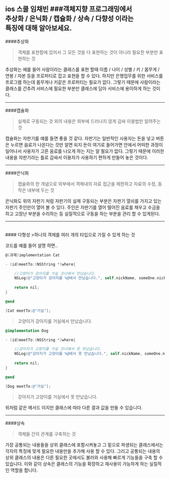 ios 스쿨 임채빈
###객체지향 프로그래밍에서<br>추상화 / 은닉화 / 캡슐화 / 상속 / 다향성 이라는<br>특징에 대해 알아보세요.
---------

####추상화
>객체를 표현함에 있어서 그 모든 것을 다 표현하는 것이 아니라 필요한 부분만 표현하는 것

추상화는 예를 들어 사람이라는 클래스를 표현 할때 이름 / 나이 / 성별 / 키 / 몸무게 / 연봉 / 자본  등을 프로퍼티로 잡고 표현을 할 수 있다. 하지만 은행업무를 위한 서비스를 프로그램 하는데 몸무게나 키같은 프로퍼티는 필요가 없다.
그렇기 때문에 사람이라는 클래스를 간추려 서비스에 필요한 부분만 클래스에 담아 서비스에 용이하게 하는 것이다. 

--------

####캡슐화
>실제로 구동되는 것 외의 내용은 외부에 드러나지 않게 감싸 이용법만 알려주는 것

캡슐화는 자판기를 예를 들면 좋을 것 같다.
자판기는 일반적인 사용자는 돈을 넣고 버튼은 누르면 음료가 나온다는 것만 알면 되지 돈이 여기로 들어가면 안에서 어떠한 과정이 일어나서 사용자가 고른 음료를  나오게 하는 지는 알 필요가 없다. 그렇기 때문에 이러한 내용을 자판기라는 틀로 감싸서 이용자가 사용하기 편하게 만들어 놓은 것이다. 

--------

####은닉화
>캡슐화의 한 개념으로 외부에서 객체내의 자료 접근을 제한하고 자료의 수정, 동작은 내부에 두는 것

은닉화도 위의 자판기 처럼 자판기의 실제 구동되는 부분은 자판기 열쇠를 가지고 있는 자판기 주인만이 열어 볼 수 있다. 주인은 자판기를 열어 떨어진 음료를 채우고 수금을 하고 고장난 부분을 수리하는 등 실질적으로 구동을 하는 부분을 관리 할 수 있게된다.

--------
<br>
#### 다형성
>하나의 객체를 여러 개의 타입으로 가질 수 있게 하는 것

코드를 예를 들어 설명 하면..
``` objectivec
@(과제)implementation Cat

- (id)meetTo:(NSString *)where{

    //고양이가 강아지를 거실 코너에서 만났습니다.
    NSLog(@"고양이가 강아지를 %@에서 만났습니다.", self.nickName, someOne.nickName, where);
    
    return nil;
}

@end
```

``` objectivec
[Cat meetTo:@"거실"];
```
>고양이가 강아지를 거실에서 만났습니다.

``` objectivec
@implementation Dog

- (id)meetTo:(NSString *)where{

    //강아지가 고양이를 거실 코너에서 못 맛났습니다.
    NSLog(@"강아지가 고양이를 %@에서 못 만났습니다.", self.nickName, someOne.nickName, where);
    
    return nil;
}

@end
```

``` objectivec
[Dog meetTo:@"거실"];
```
>강아지가 고양이를 거실에서 못 만났습니다.

위처럼 같은 메서드 이지만 클래스에 따라 다른 결과 값을 만들 수 있습니다.

--------

####상속
>객체들 간의 관계를 구축하는 것

가장 공통되는 내용들을 상위 클래스에 포함시켜놓고 그 밑으로 파생되는 클래스에서는 각자의 특징에 맞게 필요한 내용만을 추가해 사용 할 수 있다. 그리고 공통되는 내용의 상위 클래스의 내용은 다른 필요한 곳에서도 불러와 사용해 빠르게 기능들을 구축 할 수 있습니다. 이와 같이 상속은 클래스의 기능을 확장하고 재사용이 가능하게 하는 실질적인 역할을 합니다.
